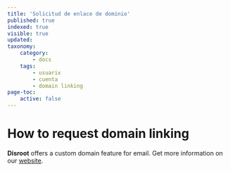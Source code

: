 ```yaml
---
title: 'Solicitud de enlace de dominio'
published: true
indexed: true
visible: true
updated:
taxonomy:
    category:
        - docs
    tags:
        - usuarix
        - cuenta
        - domain linking
page-toc:
    active: false
---
```


# How to request domain linking

**Disroot** offers a custom domain feature for email. Get more information on our [website](https://disroot.org/en/perks).